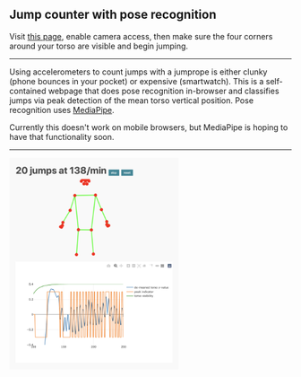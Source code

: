 ## Jump counter with pose recognition

Visit [this page](https://aminnj.github.io/jumpcount/), enable camera access, then
make sure the four corners around your torso are visible and begin jumping.

---

Using accelerometers to count jumps with a jumprope is either clunky (phone bounces in your pocket)
or expensive (smartwatch). This is a self-contained webpage that does pose recognition
in-browser and classifies jumps via peak detection of the mean torso vertical position.
Pose recognition uses [MediaPipe](https://github.com/google/mediapipe).

Currently this doesn't work on mobile browsers, but MediaPipe is hoping to have that functionality soon.

---

<img src="images/preview.png" width="60%" />

